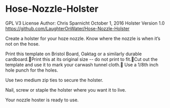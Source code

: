 # Hose-Nozzle-Holster

GPL V3 License 
Author: Chris Sparnicht
October 1, 2016
Holster Version 1.0
https://github.com/LaughterOnWater/Hose-Nozzle-Holster

Create a holster for your hoze nozzle. 
Know where the nozzle is when it’s not on the hose.

Print this template on Bristol Board, Oaktag or a similarly durable cardboard.Print this at its original size -- do not print to fit.Cut out the template and use it to mark your carwash tunnel cloth.
Use a 1/8th inch hole punch for the holes.

Use two medium zip ties to secure the holster.

Nail, screw or staple the holster
where you want it to live.

Your nozzle hoster is ready to use.